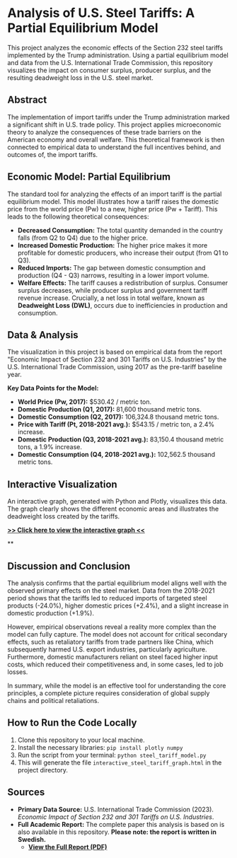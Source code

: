# Analysis of U.S. Steel Tariffs: A Partial Equilibrium Model

This project analyzes the economic effects of the Section 232 steel tariffs implemented by the Trump administration. Using a partial equilibrium model and data from the U.S. International Trade Commission, this repository visualizes the impact on consumer surplus, producer surplus, and the resulting deadweight loss in the U.S. steel market.

## Abstract

The implementation of import tariffs under the Trump administration marked a significant shift in U.S. trade policy. This project applies microeconomic theory to analyze the consequences of these trade barriers on the American economy and overall welfare. This theoretical framework is then connected to empirical data to understand the full incentives behind, and outcomes of, the import tariffs.

## Economic Model: Partial Equilibrium

The standard tool for analyzing the effects of an import tariff is the partial equilibrium model. This model illustrates how a tariff raises the domestic price from the world price (Pw) to a new, higher price (Pw + Tariff). This leads to the following theoretical consequences:

* **Decreased Consumption:** The total quantity demanded in the country falls (from Q2 to Q4) due to the higher price.
* **Increased Domestic Production:** The higher price makes it more profitable for domestic producers, who increase their output (from Q1 to Q3).
* **Reduced Imports:** The gap between domestic consumption and production (Q4 - Q3) narrows, resulting in a lower import volume.
* **Welfare Effects:** The tariff causes a redistribution of surplus. Consumer surplus decreases, while producer surplus and government tariff revenue increase. Crucially, a net loss in total welfare, known as **Deadweight Loss (DWL)**, occurs due to inefficiencies in production and consumption.

## Data & Analysis

The visualization in this project is based on empirical data from the report "Economic Impact of Section 232 and 301 Tariffs on U.S. Industries" by the U.S. International Trade Commission, using 2017 as the pre-tariff baseline year.

**Key Data Points for the Model:**
* **World Price (Pw, 2017):** $530.42 / metric ton.
* **Domestic Production (Q1, 2017):** 81,600 thousand metric tons.
* **Domestic Consumption (Q2, 2017):** 106,324.8 thousand metric tons.
* **Price with Tariff (Pt, 2018-2021 avg.):** $543.15 / metric ton, a 2.4% increase.
* **Domestic Production (Q3, 2018-2021 avg.):** 83,150.4 thousand metric tons, a 1.9% increase.
* **Domestic Consumption (Q4, 2018-2021 avg.):** 102,562.5 thousand metric tons.

## Interactive Visualization

An interactive graph, generated with Python and Plotly, visualizes this data. The graph clearly shows the different economic areas and illustrates the deadweight loss created by the tariffs.

**[>> Click here to view the interactive graph <<](https://ostochastic.github.io/steel_tariff_model.py/interactive_steel_tariff_graph.html)**

**

## Discussion and Conclusion

The analysis confirms that the partial equilibrium model aligns well with the observed primary effects on the steel market. Data from the 2018-2021 period shows that the tariffs led to reduced imports of targeted steel products (-24.0%), higher domestic prices (+2.4%), and a slight increase in domestic production (+1.9%).

However, empirical observations reveal a reality more complex than the model can fully capture. The model does not account for critical secondary effects, such as retaliatory tariffs from trade partners like China, which subsequently harmed U.S. export industries, particularly agriculture. Furthermore, domestic manufacturers reliant on steel faced higher input costs, which reduced their competitiveness and, in some cases, led to job losses.

In summary, while the model is an effective tool for understanding the core principles, a complete picture requires consideration of global supply chains and political retaliations.

## How to Run the Code Locally

1.  Clone this repository to your local machine.
2.  Install the necessary libraries: `pip install plotly numpy`
3.  Run the script from your terminal: `python steel_tariff_model.py`
4.  This will generate the file `interactive_steel_tariff_graph.html` in the project directory.

## Sources

* **Primary Data Source:** U.S. International Trade Commission (2023). *Economic Impact of Section 232 and 301 Tariffs on U.S. Industries*.
* **Full Academic Report:** The complete paper this analysis is based on is also available in this repository. **Please note: the report is written in Swedish.**
    * **[View the Full Report (PDF)](Full_Report_Swedish.pdf)**

